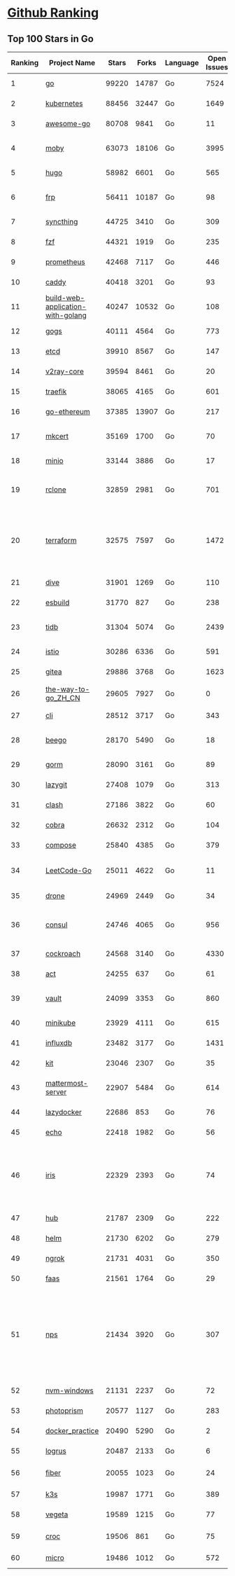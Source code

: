 [Github Ranking](../README.md)
==========

## Top 100 Stars in Go

| Ranking | Project Name | Stars | Forks | Language | Open Issues | Description | Last Commit |
| ------- | ------------ | ----- | ----- | -------- | ----------- | ----------- | ----------- |
| 1 | [go](https://github.com/golang/go) | 99220 | 14787 | Go | 7524 | The Go programming language | 2022-05-18T01:03:38Z |
| 2 | [kubernetes](https://github.com/kubernetes/kubernetes) | 88456 | 32447 | Go | 1649 | Production-Grade Container Scheduling and Management | 2022-05-18T02:22:51Z |
| 3 | [awesome-go](https://github.com/avelino/awesome-go) | 80708 | 9841 | Go | 11 | A curated list of awesome Go frameworks, libraries and software | 2022-05-18T00:33:40Z |
| 4 | [moby](https://github.com/moby/moby) | 63073 | 18106 | Go | 3995 | Moby Project - a collaborative project for the container ecosystem to assemble container-based systems | 2022-05-17T21:24:03Z |
| 5 | [hugo](https://github.com/gohugoio/hugo) | 58982 | 6601 | Go | 565 | The world’s fastest framework for building websites. | 2022-05-17T11:57:01Z |
| 6 | [frp](https://github.com/fatedier/frp) | 56411 | 10187 | Go | 98 | A fast reverse proxy to help you expose a local server behind a NAT or firewall to the internet. | 2022-05-15T12:31:32Z |
| 7 | [syncthing](https://github.com/syncthing/syncthing) | 44725 | 3410 | Go | 309 | Open Source Continuous File Synchronization | 2022-05-17T22:05:58Z |
| 8 | [fzf](https://github.com/junegunn/fzf) | 44321 | 1919 | Go | 235 | :cherry_blossom: A command-line fuzzy finder | 2022-05-16T13:24:09Z |
| 9 | [prometheus](https://github.com/prometheus/prometheus) | 42468 | 7117 | Go | 446 | The Prometheus monitoring system and time series database. | 2022-05-17T16:42:47Z |
| 10 | [caddy](https://github.com/caddyserver/caddy) | 40418 | 3201 | Go | 93 | Fast, multi-platform web server with automatic HTTPS | 2022-05-17T22:56:40Z |
| 11 | [build-web-application-with-golang](https://github.com/astaxie/build-web-application-with-golang) | 40247 | 10532 | Go | 108 | A golang ebook intro how to build a web with golang | 2022-02-02T03:40:36Z |
| 12 | [gogs](https://github.com/gogs/gogs) | 40111 | 4564 | Go | 773 | Gogs is a painless self-hosted Git service | 2022-05-16T12:59:22Z |
| 13 | [etcd](https://github.com/etcd-io/etcd) | 39910 | 8567 | Go | 147 | Distributed reliable key-value store for the most critical data of a distributed system | 2022-05-17T15:28:37Z |
| 14 | [v2ray-core](https://github.com/v2ray/v2ray-core) | 39594 | 8461 | Go | 20 | A platform for building proxies to bypass network restrictions. | 2022-05-16T03:15:15Z |
| 15 | [traefik](https://github.com/traefik/traefik) | 38065 | 4165 | Go | 601 | The Cloud Native Application Proxy | 2022-05-17T20:26:57Z |
| 16 | [go-ethereum](https://github.com/ethereum/go-ethereum) | 37385 | 13907 | Go | 217 | Official Go implementation of the Ethereum protocol | 2022-05-17T23:41:11Z |
| 17 | [mkcert](https://github.com/FiloSottile/mkcert) | 35169 | 1700 | Go | 70 | A simple zero-config tool to make locally trusted development certificates with any names you'd like. | 2022-05-16T17:06:09Z |
| 18 | [minio](https://github.com/minio/minio) | 33144 | 3886 | Go | 17 | Multi-Cloud Object Storage | 2022-05-18T02:58:47Z |
| 19 | [rclone](https://github.com/rclone/rclone) | 32859 | 2981 | Go | 701 | "rsync for cloud storage" - Google Drive, S3, Dropbox, Backblaze B2, One Drive, Swift, Hubic, Wasabi, Google Cloud Storage, Yandex Files | 2022-05-18T00:39:06Z |
| 20 | [terraform](https://github.com/hashicorp/terraform) | 32575 | 7597 | Go | 1472 | Terraform enables you to safely and predictably create, change, and improve infrastructure. It is an open source tool that codifies APIs into declarative configuration files that can be shared amongst team members, treated as code, edited, reviewed, and versioned. | 2022-05-17T19:36:32Z |
| 21 | [dive](https://github.com/wagoodman/dive) | 31901 | 1269 | Go | 110 | A tool for exploring each layer in a docker image | 2022-05-18T02:16:55Z |
| 22 | [esbuild](https://github.com/evanw/esbuild) | 31770 | 827 | Go | 238 | An extremely fast JavaScript and CSS bundler and minifier | 2022-05-15T15:05:58Z |
| 23 | [tidb](https://github.com/pingcap/tidb) | 31304 | 5074 | Go | 2439 | TiDB is an open source distributed hybrid transaction/analytical  database compatible with the MySQL protocol  | 2022-05-18T03:01:43Z |
| 24 | [istio](https://github.com/istio/istio) | 30286 | 6336 | Go | 591 | Connect, secure, control, and observe services. | 2022-05-18T03:01:42Z |
| 25 | [gitea](https://github.com/go-gitea/gitea) | 29886 | 3768 | Go | 1623 | Git with a cup of tea, painless self-hosted git service | 2022-05-18T00:34:32Z |
| 26 | [the-way-to-go_ZH_CN](https://github.com/unknwon/the-way-to-go_ZH_CN) | 29605 | 7927 | Go | 0 | 《The Way to Go》中文译本，中文正式名《Go 入门指南》 | 2022-05-17T08:36:51Z |
| 27 | [cli](https://github.com/cli/cli) | 28512 | 3717 | Go | 343 | GitHub’s official command line tool | 2022-05-17T20:13:46Z |
| 28 | [beego](https://github.com/beego/beego) | 28170 | 5490 | Go | 18 | beego is an open-source, high-performance web framework for the Go programming language. | 2022-05-17T13:16:38Z |
| 29 | [gorm](https://github.com/go-gorm/gorm) | 28090 | 3161 | Go | 89 | The fantastic ORM library for Golang, aims to be developer friendly | 2022-05-17T06:13:41Z |
| 30 | [lazygit](https://github.com/jesseduffield/lazygit) | 27408 | 1079 | Go | 313 | simple terminal UI for git commands | 2022-05-18T00:43:15Z |
| 31 | [clash](https://github.com/Dreamacro/clash) | 27186 | 3822 | Go | 60 | A rule-based tunnel in Go. | 2022-05-17T11:58:40Z |
| 32 | [cobra](https://github.com/spf13/cobra) | 26632 | 2312 | Go | 104 | A Commander for modern Go CLI interactions | 2022-05-18T00:57:08Z |
| 33 | [compose](https://github.com/docker/compose) | 25840 | 4385 | Go | 379 | Define and run multi-container applications with Docker | 2022-05-17T15:53:03Z |
| 34 | [LeetCode-Go](https://github.com/halfrost/LeetCode-Go) | 25011 | 4622 | Go | 11 | ✅ Solutions to LeetCode by Go, 100% test coverage, runtime beats 100% / LeetCode 题解 | 2022-05-17T00:01:04Z |
| 35 | [drone](https://github.com/harness/drone) | 24969 | 2449 | Go | 34 | Drone is a Container-Native, Continuous Delivery Platform | 2022-05-16T09:55:35Z |
| 36 | [consul](https://github.com/hashicorp/consul) | 24746 | 4065 | Go | 956 | Consul is a distributed, highly available, and data center aware solution to connect and configure applications across dynamic, distributed infrastructure. | 2022-05-18T00:26:35Z |
| 37 | [cockroach](https://github.com/cockroachdb/cockroach) | 24568 | 3140 | Go | 4330 | CockroachDB - the open source, cloud-native distributed SQL database. | 2022-05-18T02:54:41Z |
| 38 | [act](https://github.com/nektos/act) | 24255 | 637 | Go | 61 | Run your GitHub Actions locally 🚀 | 2022-05-17T19:11:34Z |
| 39 | [vault](https://github.com/hashicorp/vault) | 24099 | 3353 | Go | 860 | A tool for secrets management, encryption as a service, and privileged access management | 2022-05-18T00:14:53Z |
| 40 | [minikube](https://github.com/kubernetes/minikube) | 23929 | 4111 | Go | 615 | Run Kubernetes locally | 2022-05-18T00:45:05Z |
| 41 | [influxdb](https://github.com/influxdata/influxdb) | 23482 | 3177 | Go | 1431 | Scalable datastore for metrics, events, and real-time analytics | 2022-05-17T21:14:27Z |
| 42 | [kit](https://github.com/go-kit/kit) | 23046 | 2307 | Go | 35 | A standard library for microservices. | 2022-04-23T01:20:18Z |
| 43 | [mattermost-server](https://github.com/mattermost/mattermost-server) | 22907 | 5484 | Go | 614 | Mattermost is an open source platform for secure collaboration across the entire software development lifecycle. | 2022-05-17T20:13:34Z |
| 44 | [lazydocker](https://github.com/jesseduffield/lazydocker) | 22686 | 853 | Go | 76 | The lazier way to manage everything docker | 2022-05-14T02:44:04Z |
| 45 | [echo](https://github.com/labstack/echo) | 22418 | 1982 | Go | 56 | High performance, minimalist Go web framework | 2022-05-16T22:40:52Z |
| 46 | [iris](https://github.com/kataras/iris) | 22329 | 2393 | Go | 74 | The fastest HTTP/2 Go Web Framework. A true successor of expressjs and laravel. Supports AWS Lambda, gRPC, MVC, Unique Router, Websockets, Sessions, Test suite, Dependency Injection and more. Thank you / 谢谢 https://github.com/kataras/iris/issues/1329 | 2022-05-09T00:08:06Z |
| 47 | [hub](https://github.com/github/hub) | 21787 | 2309 | Go | 222 | A command-line tool that makes git easier to use with GitHub. | 2022-04-04T13:16:50Z |
| 48 | [helm](https://github.com/helm/helm) | 21730 | 6202 | Go | 279 | The Kubernetes Package Manager | 2022-05-17T18:00:57Z |
| 49 | [ngrok](https://github.com/inconshreveable/ngrok) | 21731 | 4031 | Go | 350 | Introspected tunnels to localhost | 2022-05-17T08:00:28Z |
| 50 | [faas](https://github.com/openfaas/faas) | 21561 | 1764 | Go | 29 | OpenFaaS - Serverless Functions Made Simple | 2022-05-12T07:50:43Z |
| 51 | [nps](https://github.com/ehang-io/nps) | 21434 | 3920 | Go | 307 | 一款轻量级、高性能、功能强大的内网穿透代理服务器。支持tcp、udp、socks5、http等几乎所有流量转发，可用来访问内网网站、本地支付接口调试、ssh访问、远程桌面，内网dns解析、内网socks5代理等等……，并带有功能强大的web管理端。a lightweight, high-performance, powerful intranet penetration proxy server, with a powerful web management terminal. | 2022-03-31T15:08:56Z |
| 52 | [nvm-windows](https://github.com/coreybutler/nvm-windows) | 21131 | 2237 | Go | 72 | A node.js version management utility for Windows. Ironically written in Go. | 2022-05-13T21:44:31Z |
| 53 | [photoprism](https://github.com/photoprism/photoprism) | 20577 | 1127 | Go | 283 | AI-Powered Photos App for the Decentralized Web 🌈💎✨ | 2022-05-17T19:49:40Z |
| 54 | [docker_practice](https://github.com/yeasy/docker_practice) | 20490 | 5290 | Go | 2 | Learn and understand Docker&Container technologies, with real DevOps practice! | 2022-05-12T21:37:08Z |
| 55 | [logrus](https://github.com/sirupsen/logrus) | 20487 | 2133 | Go | 6 | Structured, pluggable logging for Go. | 2022-04-14T06:44:38Z |
| 56 | [fiber](https://github.com/gofiber/fiber) | 20055 | 1023 | Go | 24 | ⚡️ Express inspired web framework written in Go | 2022-05-17T16:08:08Z |
| 57 | [k3s](https://github.com/k3s-io/k3s) | 19987 | 1771 | Go | 389 | Lightweight Kubernetes | 2022-05-17T23:09:50Z |
| 58 | [vegeta](https://github.com/tsenart/vegeta) | 19589 | 1215 | Go | 77 | HTTP load testing tool and library. It's over 9000! | 2022-05-03T04:44:54Z |
| 59 | [croc](https://github.com/schollz/croc) | 19506 | 861 | Go | 75 | Easily and securely send things from one computer to another :crocodile: :package: | 2022-05-16T20:13:40Z |
| 60 | [micro](https://github.com/zyedidia/micro) | 19486 | 1012 | Go | 572 | A modern and intuitive terminal-based text editor | 2022-05-16T22:13:45Z |

